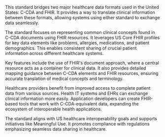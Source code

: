 This standard bridges two major healthcare data formats used in the United States: C-CDA and FHIR. It provides a way to translate clinical information between these formats, allowing systems using either standard to exchange data seamlessly.

The standard focuses on representing common clinical concepts found in C-CDA documents using FHIR resources. It leverages US Core FHIR profiles for key data elements like problems, allergies, medications, and patient demographics. This enables consistent sharing of crucial patient information across different healthcare systems.

Key features include the use of FHIR's document approach, where a central resource acts as a container for clinical data. It also provides detailed mapping guidance between C-CDA elements and FHIR resources, ensuring accurate translation of medical concepts and terminology.

Healthcare providers benefit from improved access to complete patient data from various sources. Health IT systems and EHRs can exchange clinical information more easily. Application developers can create FHIR-based tools that work with C-CDA-equivalent data, expanding the ecosystem of interoperable health applications.

The standard aligns with US healthcare interoperability goals and supports initiatives like Meaningful Use. It promotes compliance with regulations emphasizing seamless data sharing in healthcare.